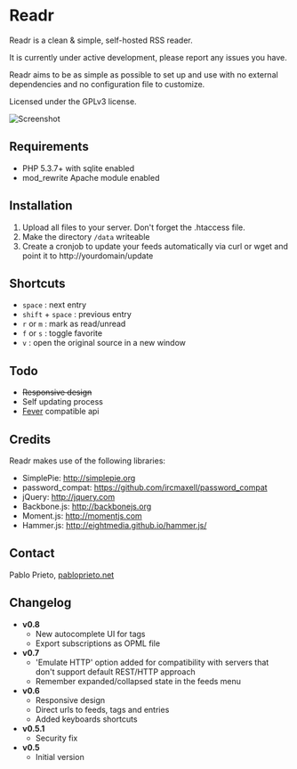 # Readr

Readr is a clean & simple, self-hosted RSS reader. 

It is currently under active development, please report any issues you have.

Readr aims to be as simple as possible to set up and use with no external dependencies and no configuration file to customize.
 
Licensed under the GPLv3 license.

![Screenshot](http://readr.pabloprieto.net/screenshot.png)

## Requirements

* PHP 5.3.7+ with sqlite enabled
* mod_rewrite Apache module enabled

## Installation

1. Upload all files to your server. Don't forget the .htaccess file.
2. Make the directory `/data` writeable
3. Create a cronjob to update your feeds automatically via curl or wget and point it to http://yourdomain/update

## Shortcuts

* `space` : next entry
* `shift` + `space` : previous entry
* `r` or `m` : mark as read/unread
* `f` or `s` : toggle favorite
* `v` : open the original source in a new window

## Todo

* ~~Responsive design~~
* Self updating process
* [Fever](http://www.feedafever.com/api) compatible api

## Credits

Readr makes use of the following libraries:

* SimplePie: http://simplepie.org
* password_compat: https://github.com/ircmaxell/password_compat
* jQuery: http://jquery.com
* Backbone.js: http://backbonejs.org
* Moment.js: http://momentjs.com
* Hammer.js: http://eightmedia.github.io/hammer.js/

## Contact

Pablo Prieto, [pabloprieto.net](http://pabloprieto.net/)

## Changelog

* **v0.8**
	- New autocomplete UI for tags
	- Export subscriptions as OPML file
* **v0.7**
	- 'Emulate HTTP' option added for compatibility with servers that don't support default REST/HTTP approach
	- Remember expanded/collapsed state in the feeds menu
* **v0.6**
	- Responsive design
	- Direct urls to feeds, tags and entries
	- Added keyboards shortcuts
* **v0.5.1**
	- Security fix
* **v0.5**
	- Initial version


